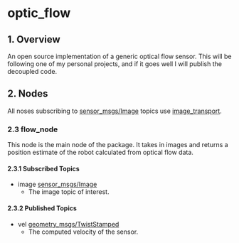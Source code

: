 # optic_flow
## 1. Overview
An open source implementation of a generic optical flow sensor. This will be following one of my personal projects, and if it goes well I will publish the decoupled code.
## 2. Nodes
All noses subscribing to [sensor_msgs/Image](http://docs.ros.org/api/sensor_msgs/html/msg/Image.html) topics use [image_transport](http://wiki.ros.org/image_transport).
### 2.3 flow_node
This node is the main node of the package. It takes in images and returns a position estimate of the robot calculated from optical flow data.
#### 2.3.1 Subscribed Topics

 - image [sensor_msgs/Image](http://docs.ros.org/api/sensor_msgs/html/msg/Image.html)
	 - The image topic of interest.
#### 2.3.2 Published Topics
 - vel [geometry_msgs/TwistStamped](http://docs.ros.org/api/geometry_msgs/html/msg/TwistStamped.html)
	 - The computed velocity of the sensor.

    

	
<!--stackedit_data:
eyJoaXN0b3J5IjpbLTE5NzMxODUzODgsMTM2MDc1ODI0MiwtOD
U4MDY1Nzk0LC0xMDk3NzM0ODIzXX0=
-->
